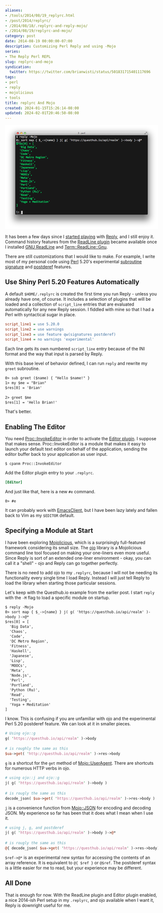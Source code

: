 ```yaml
---
aliases:
- /tools/2014/08/19_replyrc.html
- /post/2014/replyrc/
- /2014/08/18/.replyrc-and-reply-mojo/
- /2014/08/19/replyrc-and-mojo/
category: post
date: 2014-08-19 00:00:00-07:00
description: Customizing Perl Reply and using -Mojo
series:
- The Reply Perl REPL
slug: replyrc-and-mojo
syndication:
  twitter: https://twitter.com/brianwisti/status/501831715401117696
tags:
- perl
- reply
- mojolicious
- tools
title: replyrc And Mojo
created: 2024-01-15T15:26:14-08:00
updated: 2024-02-01T20:46:50-08:00
---
```


![attachments/img/2014/cover-2014-08-19.png](../../../attachments/img/2014/cover-2014-08-19.png)

It has been a few days since I [started playing](repl-in-perl-with-reply.md) with [Reply](https://metacpan.org/pod/Reply), and I still enjoy it. Command history features from the [ReadLine plugin](https://metacpan.org/pod/Reply::Plugin::ReadLine) became available once I installed [GNU ReadLine](http://cnswww.cns.cwru.edu/php/chet/readline/rltop.html) and [Term::ReadLine::Gnu](https://metacpan.org/pod/Term::ReadLine::Gnu).

<!--more-->

There are still customizations that I would like to make. For example, I write most of my personal code using [Perl](../../../card/Perl.md) 5.20's experimental [subroutine signature](http://perldoc.perl.org/perldelta.html#Experimental-Subroutine-signatures) and [postderef](http://perldoc.perl.org/perldelta.html#Experimental-Postfix-Dereferencing) features.

## Use Shiny Perl 5.20 Features Automatically

A default `$HOME/.replyrc` is created the first time you run Reply - unless you already have one, of course. It includes a selection of plugins that will be loaded and a collection of `script_line` entries that are evaluated automatically for any new Reply session. I fiddled with mine so that I had a Perl with syntactical sugar in place.

````ini
script_line1 = use 5.20.0
script_line2 = use warnings
script_line3 = use feature qw(signatures postderef)
script_line4 = no warnings 'experimental'
````

Each line gets its own numbered `script_line` entry because of the INI format and the way that input is parsed by Reply.

With this base level of behavior defined, I can run `reply` and rewrite my `greet` subroutine.

````text
0> sub greet ($name) { "Hello $name!" }
1> my $me = "Brian"
$res[0] = 'Brian'

2> greet $me
$res[1] = 'Hello Brian!'
````

That's better.

## Enabling The Editor

You need [Proc::InvokeEditor](https://metacpan.org/pod/Proc::InvokeEditor) in order to activate the [Editor plugin](https://metacpan.org/pod/Reply::Plugin::Editor). I suppose that makes sense. Proc::InvokeEditor is a module that makes it easy to launch your default text editor on behalf of the application, sending the editor buffer back to your application as user input.

````console
$ cpanm Proc::InvokeEditor
````

Add the Editor plugin entry to your `.replyrc`.

````ini
[Editor]
````

And just like that, here is a new `#e` command.

````text
0> #e
````

It can probably work with [EmacsClient](../06/start-using-emacsclient.md), but I have been lazy lately and fallen back to Vim as my `$EDITOR` default.

## Specifying a Module at Start

I have been exploring [Mojolicious](../../../card/Mojolicious.md), which is a surprisingly full-featured framework considering its small size. The [ojo](http://mojolicio.us/perldoc/ojo) library is a Mojolicious command line tool focused on making your one-liners even more useful. Since Reply is sort of an extended one-liner environment - okay, you can call it a "shell" - ojo and Reply can go together perfectly.

There is no need to add ojo to my `.replyrc`, because I will not be needing its functionality every single time I load Reply. Instead I will just tell Reply to load the library when starting those particular sessions.

Let's keep with the Questhub.io example from the earlier post. I start `reply` with the `-M` flag to load a specific module on startup.

````text
$ reply -Mojo
0> sort map { $_->{name} } j( g( 'https://questhub.io/api/realm' )->body )->@*
$res[0] = [
  'Big Data',
  'Chaos',
  'Code',
  'DC Metro Region',
  'Fitness',
  'Haskell',
  'Japanese',
  'Lisp',
  'MOOCs',
  'Meta',
  'Node.js',
  'Perl',
  'Portland',
  'Python (Ru)',
  'Read',
  'Testing',
  'Yoga + Meditation'
]
````

I know. This is confusing if you are unfamiliar with ojo and the experimental Perl 5.20 postderef feature. We can look at it in smaller pieces.

````perl
# Using ojo::g
g( 'https://questhub.io/api/realm' )->body

# is roughly the same as this
$ua->get( 'http://questhub.io/api/realm' )->res->body
````

[`g`](http://mojolicio.us/perldoc/ojo#g) is a shortcut for the `get` method of [Mojo::UserAgent](http://mojolicio.us/perldoc/Mojo/UserAgent). There are shortcuts for numerous HTTP verbs in ojo.

````perl
# using ojo::j and ojo::g
j( g( 'https://questhub.io/api/realm' )->body )

# is rougly the same as this
decode_json( $ua->get( 'https://questhub.io/api/realm' )->res->body )
````

[`j`](http://mojolicio.us/perldoc/ojo#j) is a convenience function from [Mojo::JSON](http://mojolicio.us/perldoc/Mojo/JSON#j) for encoding and decoding JSON. My experience so far has been that it does what I mean when I use it.

````perl
# using j, g, and postderef
j( g( 'https://questhub.io/api/realm' )->body )->@*

# is rougly the same as this
@{ decode_json( $ua->get( 'https://questhub.io/api/realm' )->res->body) }
````

`$ref->@*` is an experimental new syntax for accessing the contents of an array reference. It is equivalent to `@{ $ref }` or `@$ref`. The postderef syntax is a little easier for me to read, but your experience may be different.

## All Done

That is enough for now. With the ReadLine plugin and Editor plugin enabled, a nice 2014-ish Perl setup in my `.replyrc`, and ojo available when I want it, Reply is downright useful for me.

